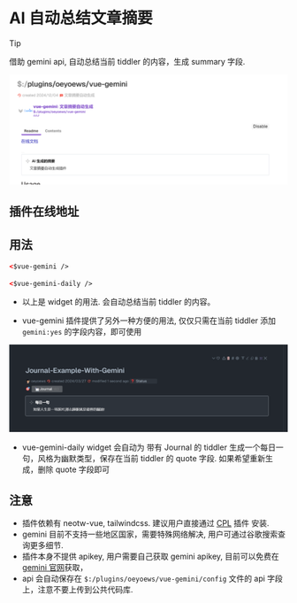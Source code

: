 # AI 自动总结文章摘要

> [!TIP]
> 借助 gemini api, 自动总结当前 tiddler 的内容，生成 summary 字段.

![](img/2024-03-27-14-56-40.png)

## 插件在线地址

<TwPlugin name="vue-gemini" />

## 用法

```html
<$vue-gemini />
```

```html
<$vue-gemini-daily />
```

* 以上是 widget 的用法. 会自动总结当前 tiddler 的内容。

* vue-gemini 插件提供了另外一种方便的用法, 仅仅只需在当前 tiddler 添加 `gemini:yes` 的字段内容，即可使用

![](img/2024-03-27-20-33-29.png)

* vue-gemini-daily widget 会自动为 带有 Journal 的 tiddler 生成一个每日一句，风格为幽默类型，保存在当前 tiddler 的 quote 字段. 如果希望重新生成，删除 quote 字段即可

## 注意

* 插件依赖有 neotw-vue, tailwindcss. 建议用户直接通过 [CPL](https://tw-cn.netlify.app/#%24%3A%2Fplugins%2FGk0Wk%2FCPL-Repo:%24%3A%2Fplugins%2FGk0Wk%2FCPL-Repo) 插件 安装.
* gemini 目前不支持一些地区国家，需要特殊网络解决, 用户可通过谷歌搜索查询更多细节.
* 插件本身不提供 apikey, 用户需要自己获取 gemini apikey, 目前可以免费在[gemini 官网](https://aistudio.google.com/app/apikey)获取，
* api 会自动保存在 `$:/plugins/oeyoews/vue-gemini/config` 文件的 api 字段上，注意不要上传到公共代码库.